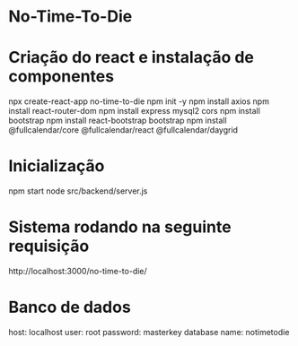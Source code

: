 # No-Time-To-Die

# Criação do react e instalação de componentes

npx create-react-app no-time-to-die
npm init -y
npm install axios
npm install react-router-dom
npm install express mysql2 cors
npm install bootstrap
npm install react-bootstrap bootstrap
npm install @fullcalendar/core @fullcalendar/react @fullcalendar/daygrid


# Inicialização

npm start
node src/backend/server.js

# Sistema rodando na seguinte requisição

http://localhost:3000/no-time-to-die/

# Banco de dados

host: localhost
user: root
password: masterkey
database name: notimetodie

